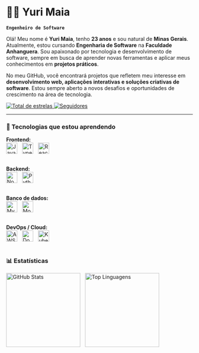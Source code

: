 # 👨‍💻 Yuri Maia

**`Engenheiro de Software`**

Olá! Meu nome é **Yuri Maia**, tenho **23 anos** e sou natural de **Minas Gerais**. Atualmente, estou cursando **Engenharia de Software** na **Faculdade Anhanguera**. Sou apaixonado por tecnologia e desenvolvimento de software, sempre em busca de aprender novas ferramentas e aplicar meus conhecimentos em **projetos práticos**.

No meu GitHub, você encontrará projetos que refletem meu interesse em **desenvolvimento web, aplicações interativas e soluções criativas de software**. Estou sempre aberto a novos desafios e oportunidades de crescimento na área de tecnologia.

<p align="left">
    <a href="https://github.com/YuriMaia01?tab=repositories&sort=stargazers">
        <img 
            alt="Total de estrelas" 
            title="Total de estrelas GitHub" 
            src="https://custom-icon-badges.demolab.com/github/stars/YuriMaia01?color=55960c&style=for-the-badge&labelColor=488207&logo=star&label=Estrelas"
        />
    </a>
    <a href="https://github.com/YuriMaia01?tab=followers">
        <img 
            alt="Seguidores" 
            title="Me siga no GitHub" 
            src="https://custom-icon-badges.demolab.com/github/followers/YuriMaia01?color=236ad3&labelColor=1155ba&style=for-the-badge&logo=github&label=Seguidores&logoColor=white"
        />
    </a>
</p>

---

### 🤖 Tecnologias que estou aprendendo

**Frontend:**  
<img align="left" alt="JavaScript" title="JavaScript" width="30px" style="padding-right: 10px;" src="https://cdn.jsdelivr.net/gh/devicons/devicon@latest/icons/javascript/javascript-original.svg" />
<img align="left" alt="TypeScript" title="TypeScript" width="30px" style="padding-right: 10px;" src="https://cdn.jsdelivr.net/gh/devicons/devicon@latest/icons/typescript/typescript-original.svg" />
<img align="left" alt="React" title="React" width="30px" style="padding-right: 10px;" src="https://cdn.jsdelivr.net/gh/devicons/devicon@latest/icons/react/react-original.svg" />

<br/><br/>

**Backend:**  
<img align="left" alt="Node.js" title="Node.js" width="30px" style="padding-right: 10px;" src="https://cdn.jsdelivr.net/gh/devicons/devicon@latest/icons/nodejs/nodejs-original.svg" />
<img align="left" alt="Python" title="Python" width="30px" style="padding-right: 10px;" src="https://cdn.jsdelivr.net/gh/devicons/devicon@latest/icons/python/python-original.svg" />

<br/><br/>

**Banco de dados:**  
<img align="left" alt="MySQL" title="MySQL" width="30px" style="padding-right: 10px;" src="https://cdn.jsdelivr.net/gh/devicons/devicon@latest/icons/mysql/mysql-original.svg" />
<img align="left" alt="MongoDB" title="MongoDB" width="30px" style="padding-right: 10px;" src="https://cdn.jsdelivr.net/gh/devicons/devicon@latest/icons/mongodb/mongodb-original.svg" />

<br/><br/>

**DevOps / Cloud:**  
<img align="left" alt="AWS" title="AWS" width="30px" style="padding-right: 10px;" src="https://cdn.jsdelivr.net/gh/devicons/devicon@latest/icons/amazonwebservices/amazonwebservices-original.svg" />
<img align="left" alt="Docker" title="Docker" width="30px" style="padding-right: 10px;" src="https://cdn.jsdelivr.net/gh/devicons/devicon@latest/icons/docker/docker-original.svg" />
<img align="left" alt="Kubernetes" title="Kubernetes" width="30px" style="padding-right: 10px;" src="https://cdn.jsdelivr.net/gh/devicons/devicon@latest/icons/kubernetes/kubernetes-plain.svg" />

<br/><br/>

### 📊 Estatísticas

<p>
  <img align="left" alt="GitHub Stats" height="200" style="padding-right: 10px;" src="https://github-readme-stats.vercel.app/api?username=YuriMaia01&show_icons=true&theme=tokyonight&include_all_commits=true&locale=pt-br" />
  
  <img align="left" alt="Top Linguagens" height="200" src="https://github-readme-stats.vercel.app/api/top-langs/?username=YuriMaia01&theme=tokyonight&layout=compact&custom_title=Tecnologias&langs_count=9" />
</p>
